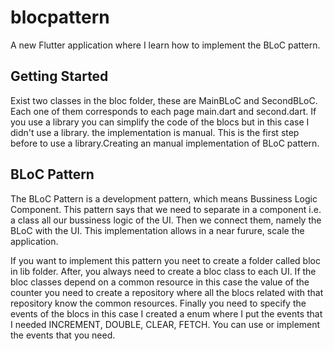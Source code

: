 # blocpattern

A new Flutter application where I learn how to implement the BLoC pattern.

## Getting Started

Exist two classes in the bloc folder, these are MainBLoC and SecondBLoC.
Each one of them corresponds to each page main.dart and second.dart. 
If you use a library you can simplify the code of the blocs but in this case
I didn't use a library.
the implementation is manual.
This is the first step before to use a library.Creating an manual implementation of BLoC pattern.


## BLoC Pattern


The BLoC Pattern is a development pattern, which means Bussiness Logic Component.
This pattern says that we need to separate in a component i.e. a class all our bussiness logic of the
UI. Then we connect them, namely the BLoC with the UI.
This implementation allows in a near furure, scale the application.

If you want to implement this pattern you neet to create a folder called bloc in lib folder.
After, you always need to create a bloc class to each UI.
If the bloc classes depend on a common resource in this case the value of the counter you need to create a
repository where all the blocs related with that repository know the common resources.
Finally you need to specify the events of the blocs in this case I created a enum where I put the events that  I needed INCREMENT,
DOUBLE, CLEAR, FETCH. You can use or implement the events that you need.
